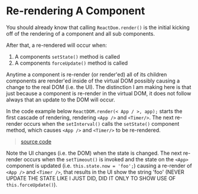 # Re-rendering A Component

You should already know that calling `ReactDom.render()` is the initial kicking off of the rendering of a component and all sub components.

After that, a re-rendered will occur when:

1. A components `setState()` method is called
2. A components `forceUpdate()` method is called

Anytime a component is re-render (or render'ed) all of its children components are render'ed inside of the virtual DOM possibly causing a change to the real DOM (i.e. the UI). The distinction I am making here is that just because a component is re-render in the virtual DOM, it does not follow always that an update to the DOM will occur.

In the code example below `ReactDOM.render(< App / >, app);` starts the first cascade of rendering, rendering `<App />` and `<Timer/>`. The next re-render occurs when the `setInterval()` calls the `setState()` component method, which causes `<App />` and `<Timer/>` to be re-rendered.

> [source code](https://jsfiddle.net/codylindley/ewewfxg0/#tabs=js,result,html,resources)

Note the UI changes (i.e. the  DOM) when the state is changed. The next re-render occurs when the `setTimeout()` is invoked and the state on the `<App>` component is updated (i.e. `this.state.now = 'foo';`) causing a re-render of `<App />` and `<Timer />`, that results in the UI show the string 'foo' (NEVER UPDATE THE STATE LIKE I JUST DID, DID IT ONLY TO SHOW USE OF `this.forceUpdate()`).
